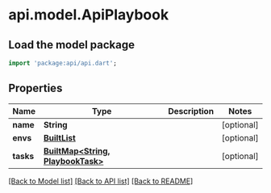 # api.model.ApiPlaybook

## Load the model package
```dart
import 'package:api/api.dart';
```

## Properties
Name | Type | Description | Notes
------------ | ------------- | ------------- | -------------
**name** | **String** |  | [optional] 
**envs** | [**BuiltList<PlaybookEnv>**](PlaybookEnv.md) |  | [optional] 
**tasks** | [**BuiltMap<String, PlaybookTask>**](PlaybookTask.md) |  | [optional] 

[[Back to Model list]](../README.md#documentation-for-models) [[Back to API list]](../README.md#documentation-for-api-endpoints) [[Back to README]](../README.md)


